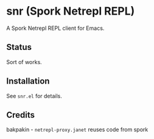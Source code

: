 # snr (Spork Netrepl REPL)

A Spork Netrepl REPL client for Emacs.

## Status

Sort of works.

## Installation

See `snr.el` for details.

## Credits

bakpakin - `netrepl-proxy.janet` reuses code from spork

